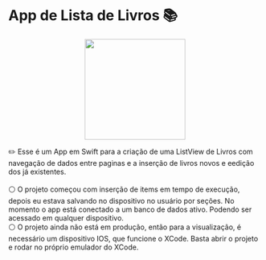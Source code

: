 # App de Lista de Livros 📚

<p align="center">
  <img src="https://cdn-icons-png.flaticon.com/512/2097/2097068.png" width="200" />
</p>

✏️ Esse é um App em Swift para a criação de uma ListView de Livros com navegação de dados entre paginas e a inserção de livros novos e eedição dos já existentes. 
<br><br>
⚪ O projeto começou com inserção de items em tempo de execução, depois eu estava salvando no dispositivo no usuário por seções. No momento o app está conectado a um banco de dados ativo. Podendo ser acessado em qualquer dispositivo. 
<br> 
⚪ O projeto ainda não está em produção, então para a visualização, é necessário um dispositivo IOS, que funcione o XCode. Basta abrir o projeto e rodar no próprio emulador do XCode.
<br> 


